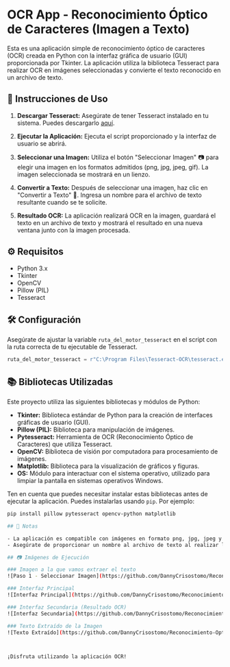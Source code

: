 # OCR App - Reconocimiento Óptico de Caracteres (Imagen a Texto)

Esta es una aplicación simple de reconocimiento óptico de caracteres (OCR) creada en Python con la interfaz gráfica de usuario (GUI) proporcionada por Tkinter. La aplicación utiliza la biblioteca Tesseract para realizar OCR en imágenes seleccionadas y convierte el texto reconocido en un archivo de texto.

## 🚀 Instrucciones de Uso

1. **Descargar Tesseract:**
   Asegúrate de tener Tesseract instalado en tu sistema. Puedes descargarlo [aquí](https://digi.bib.uni-mannheim.de/tesseract/tesseract-ocr-w64-setup-5.3.3.20231005.exe).

2. **Ejecutar la Aplicación:**
   Ejecuta el script proporcionado y la interfaz de usuario se abrirá.

3. **Seleccionar una Imagen:**
   Utiliza el botón "Seleccionar Imagen" 📷 para elegir una imagen en los formatos admitidos (png, jpg, jpeg, gif). La imagen seleccionada se mostrará en un lienzo.

4. **Convertir a Texto:**
   Después de seleccionar una imagen, haz clic en "Convertir a Texto" 🔄. Ingresa un nombre para el archivo de texto resultante cuando se te solicite.

5. **Resultado OCR:**
   La aplicación realizará OCR en la imagen, guardará el texto en un archivo de texto y mostrará el resultado en una nueva ventana junto con la imagen procesada.

## ⚙️ Requisitos

- Python 3.x
- Tkinter
- OpenCV
- Pillow (PIL)
- Tesseract

## 🛠️ Configuración

Asegúrate de ajustar la variable `ruta_del_motor_tesseract` en el script con la ruta correcta de tu ejecutable de Tesseract.

```python
ruta_del_motor_tesseract = r"C:\Program Files\Tesseract-OCR\tesseract.exe"
```
## 📚 Bibliotecas Utilizadas

Este proyecto utiliza las siguientes bibliotecas y módulos de Python:

- **Tkinter:** Biblioteca estándar de Python para la creación de interfaces gráficas de usuario (GUI).
- **Pillow (PIL):** Biblioteca para manipulación de imágenes.
- **Pytesseract:** Herramienta de OCR (Reconocimiento Óptico de Caracteres) que utiliza Tesseract.
- **OpenCV:** Biblioteca de visión por computadora para procesamiento de imágenes.
- **Matplotlib:** Biblioteca para la visualización de gráficos y figuras.
- **OS:** Módulo para interactuar con el sistema operativo, utilizado para limpiar la pantalla en sistemas operativos Windows.

Ten en cuenta que puedes necesitar instalar estas bibliotecas antes de ejecutar la aplicación. Puedes instalarlas usando `pip`. Por ejemplo:

```bash
pip install pillow pytesseract opencv-python matplotlib

## 📝 Notas

- La aplicación es compatible con imágenes en formato png, jpg, jpeg y gif.
- Asegúrate de proporcionar un nombre al archivo de texto al realizar la conversión.

## 📷 Imágenes de Ejecución

### Imagen a la que vamos extraer el texto
![Paso 1 - Seleccionar Imagen](https://github.com/DannyCrisostomo/Reconocimiento-Optico-de-Caracteres/blob/35a447865f35b54b3cafa0d93155f27d015270df/Ejecucion%20del%20programa/imagen.png)

### Interfaz Principal
![Interfaz Principal](https://github.com/DannyCrisostomo/Reconocimiento-Optico-de-Caracteres/blob/35a447865f35b54b3cafa0d93155f27d015270df/Ejecucion%20del%20programa/Interfaz%20principal.png)

### Interfaz Secundaria (Resultado OCR)
![Interfaz Secundaria](https://github.com/DannyCrisostomo/Reconocimiento-Optico-de-Caracteres/blob/35a447865f35b54b3cafa0d93155f27d015270df/Ejecucion%20del%20programa/Interfaz%20secundario.png)

### Texto Extraído de la Imagen
![Texto Extraído](https://github.com/DannyCrisostomo/Reconocimiento-Optico-de-Caracteres/blob/35a447865f35b54b3cafa0d93155f27d015270df/Ejecucion%20del%20programa/Texto%20extraido%20de%20la%20imagen.png)



¡Disfruta utilizando la aplicación OCR!

